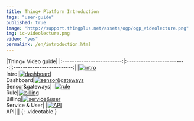 ```yaml
---
title: Thing+ Platform Introduction
tags: "user-guide"
published: true
image: "http://support.thingplus.net/assets/ogp/ogp_videolecture.png"
img: ic-videolecture.png
video: "yes"
permalink: /en/introduction.html
---
```




|Thing+ Video guide|
|:-------------------------:|:-------------------------:|:-------------------------:|
|<a href='#!' class='show-modal' value='klNt5xd5BRE'><img src='https://i.ytimg.com/vi/klNt5xd5BRE/hqdefault.jpg?sqp=-oaymwEXCPYBEIoBSFryq4qpAwkIARUAAIZCGAE=&rs=AOn4CLCfi6HBbbUPr_M0ThyrqkwRovaA6g' alt='intro'></a><br>Intro|<a href='#!' class='show-modal' value='fnxnSban0Pk'><img src='https://i.ytimg.com/vi/fnxnSban0Pk/hqdefault.jpg?sqp=-oaymwEXCPYBEIoBSFryq4qpAwkIARUAAIZCGAE=&rs=AOn4CLDebBH4h990jB7QqujBXxT0-So2_Q' alt='dashboard'></a><br>Dashboard|<a href='#!' class='show-modal' value='Bn8fyi9lg3o'><img src='https://i.ytimg.com/vi/Bn8fyi9lg3o/hqdefault.jpg?sqp=-oaymwEXCPYBEIoBSFryq4qpAwkIARUAAIZCGAE=&rs=AOn4CLDqZXudRAEPU4STXjWUT1lnAdDiMA' alt='sensor&gateways'></a><br>Sensor&gateways|
|<a href='#!' class='show-modal' value='3hBgOccPpZM'><img src='https://i.ytimg.com/vi/3hBgOccPpZM/hqdefault.jpg?sqp=-oaymwEXCPYBEIoBSFryq4qpAwkIARUAAIZCGAE=&rs=AOn4CLDnTYYs7hzt-Ft6digCmSAmuKh1KQ' alt='rule'></a><br>Rule|<a href='#!' class='show-modal' value='s1s7u80uGpA'><img src='https://i.ytimg.com/vi/s1s7u80uGpA/hqdefault.jpg?sqp=-oaymwEXCPYBEIoBSFryq4qpAwkIARUAAIZCGAE=&rs=AOn4CLDGp7QvzUI5_y8JXLvGSZBaQRS_ng' alt='billing'></a><br>Billing|<a href='#!' class='show-modal' value='1qjPCyhqmrk'><img src='https://i.ytimg.com/vi/1qjPCyhqmrk/hqdefault.jpg?sqp=-oaymwEXCPYBEIoBSFryq4qpAwkIARUAAIZCGAE=&rs=AOn4CLCUDhgyJJ9PfwK3a1UkzAcckUKw-w' alt='service&user'></a><br>Service & User|
|<a href='#!' class='show-modal' value='RMLcF1SS4AM'><img src='https://i.ytimg.com/vi/RMLcF1SS4AM/hqdefault.jpg?sqp=-oaymwEXCPYBEIoBSFryq4qpAwkIARUAAIZCGAE=&rs=AOn4CLCIhFvgeJxfGrqnGZBFs6x_vOgY8Q' alt='API'></a><br>API|||
{: .videotable }





<script>
 jQuery(document).ready(function ($) {
            $('.show-modal').on('click', function () {
                var $this = $(this);
                var vid = $this.attr('value');
                $.showYtVideo({
                    videoId: vid
                });
            });
        });
</script>







<br/>
<br/>
<br/>
<br/>
